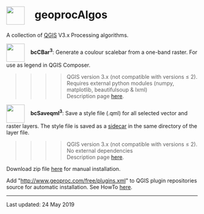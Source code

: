 <h1><img src="http://www.geoproc.com/free/img/geoproc.png" width="48" height="48" align="absmiddle" />&nbsp;&nbsp;&nbsp;&nbsp;geoprocAlgos</h1>
<p>A collection of <a href="https://qgis.org/en/site/" target="_blank">QGIS</a> V3.x Processing algorithms.</p>

<p><img src="http://www.geoproc.com/free/img/bcCbar.png" width="48" height="48" align="absmiddle" />&nbsp;&nbsp;&nbsp;&nbsp;<strong>bcCBar<sup>3</sup></strong>: Generate a coulour scalebar from a one-band raster. For use as legend in QGIS Composer.</p>
<blockquote>
  <blockquote>
    <blockquote>
      <blockquote>
         <p>QGIS version 3.x (not compatible with versions &le; 2).<br />
         Requires external python modules (numpy, matplotlib, beautifulsoup &amp; lxml)<br />
         Description page <a href="http://www.geoproc.com/free/bccbar3.htm">here</a>.</p>
      </blockquote>
    </blockquote>
  </blockquote>
</blockquote>

<p><img src="http://www.geoproc.com/free/img/bcSaveqml.png" width="48" height="48" align="absmiddle" />&nbsp;&nbsp;&nbsp;&nbsp;<strong>bcSaveqml<sup>3</sup></strong>: Save a style file (.qml) for all selected vector and raster layers. The style file is saved as a <a href="https://en.wikipedia.org/wiki/Sidecar_file" target="_blank">sidecar</a> in the same directory of the layer file.</p>
<blockquote>
  <blockquote>
    <blockquote>
      <blockquote>
        <p>QGIS version 3.x (not compatible with versions &le; 2).<br />
        No external dependencies<br />
        Description page <a href="http://www.geoproc.com/free/bcSaveqml3.htm">here</a>.</p>
      </blockquote>
    </blockquote>
  </blockquote>
</blockquote>

Download zip file [here](http://www.geoproc.com/free/geoprocAlgos.zip) for manual installation.

Add "http://www.geoproc.com/free/plugins.xml" to QGIS plugin repositories source for automatic installation. See HowTo [here](http://www.geoproc.com/free/repinst3.htm).

---

Last updated: 24 May 2019
